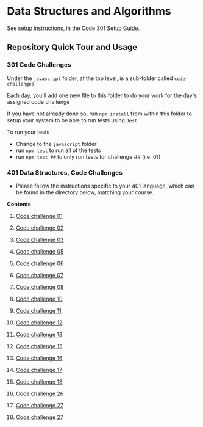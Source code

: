 # Data Structures and Algorithms

See [setup instructions](https://codefellows.github.io/setup-guide/code-301/3-code-challenges), in the Code 301 Setup Guide.

## Repository Quick Tour and Usage

### 301 Code Challenges

Under the `javascript` folder, at the top level, is a sub-folder called `code-challenges`

Each day, you'll add one new file to this folder to do your work for the day's assigned code challenge

If you have not already done so, run `npm install` from within this folder to setup your system to be able to run tests using `Jest`

To run your tests

- Change to the `javascript` folder
- run `npm test` to run all of the tests
- run `npm test ##` to only run tests for challenge ## (i.e. 01)

### 401 Data Structures, Code Challenges

- Please follow the instructions specific to your 401 language, which can be found in the directory below, matching your course.

**Contents**

1. [Code challenge 01](./401-code-challenges/cc_documentation/code-challenge01.md)

2. [Code challenge 02](./401-code-challenges/cc_documentation/code-challenge02.md)

3. [Code challenge 03](./401-code-challenges/cc_documentation/code-challenge03.md)

4. [Code challenge 05](./401-code-challenges/cc_documentation/code-challenge05.md)

5. [Code challenge 06](./401-code-challenges/cc_documentation/code-challenge06.md)

6. [Code challenge 07](./401-code-challenges/cc_documentation/code-challenge07.md)

7. [Code challenge 08](./401-code-challenges/cc_documentation/code-challenge08.md)

8. [Code challenge 10](./401-code-challenges/cc_documentation/code-challenge10.md)

9. [Code challenge 11](./401-code-challenges/cc_documentation/code-challenge11.md)

10. [Code challenge 12](./401-code-challenges/cc_documentation/code-challenge12.md)

11. [Code challenge 13](./401-code-challenges/cc_documentation/code-challenge13.md)

12. [Code challenge 15](./401-code-challenges/cc_documentation/code-challenge15.md)

13. [Code challenge 16](./401-code-challenges/cc_documentation/code-challenge16.md)

14. [Code challenge 17](./401-code-challenges/cc_documentation/code-challenge17.md)

15. [Code challenge 18](./401-code-challenges/cc_documentation/code-challenge18.md)

16. [Code challenge 26](./401-code-challenges/cc_documentation/CC26-BLOG.md)

17. [Code challenge 27](./401-code-challenges/cc_documentation/CC27-BLOG.md)

18. [Code challenge 27](./401-code-challenges/cc_documentation/CC28-BLOG.md)
